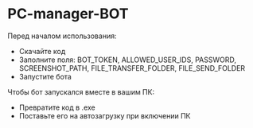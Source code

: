 # PC-manager-BOT
<div>
  Перед началом использования:
  <ul>
    <li>Скачайте код</li>
    <li>Заполните поля: BOT_TOKEN, ALLOWED_USER_IDS, PASSWORD, SCREENSHOT_PATH, FILE_TRANSFER_FOLDER, FILE_SEND_FOLDER</li>
    <li>Запустите бота</li>
  </ul>
</div>
Чтобы бот запускался вместе в вашим ПК:
 <ul>
    <li>Превратите код в .exe</li>
    <li>Поставьте его на автозагрузку при включении ПК</li>
  </ul>
</div>
